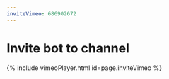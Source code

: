 ```yaml
---
inviteVimeo: 686902672
---
```


# Invite bot to channel
{% include vimeoPlayer.html id=page.inviteVimeo %}